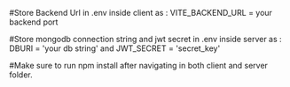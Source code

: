 #Store Backend Url in .env inside client as : VITE_BACKEND_URL = your backend port

#Store mongodb connection string and jwt secret in .env inside server as : DBURI = 'your db string' and 
JWT_SECRET = 'secret_key'

#Make sure to run npm install after navigating in both client and server folder.
